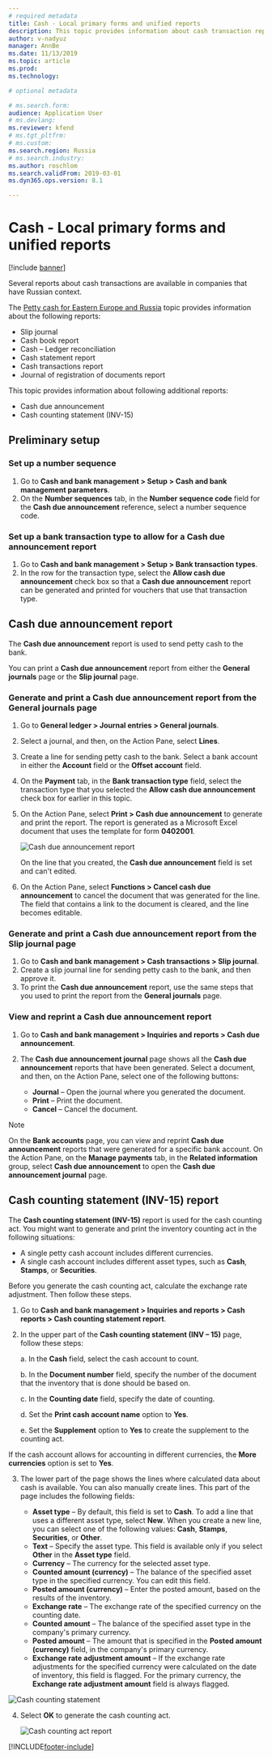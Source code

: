 ```yaml
---
# required metadata
title: Cash - Local primary forms and unified reports
description: This topic provides information about cash transaction reports that are available for companies with Russian context.
author: v-nadyuz
manager: AnnBe
ms.date: 11/13/2019
ms.topic: article
ms.prod: 
ms.technology: 

# optional metadata

# ms.search.form:  
audience: Application User
# ms.devlang: 
ms.reviewer: kfend
# ms.tgt_pltfrm: 
# ms.custom: 
ms.search.region: Russia
# ms.search.industry: 
ms.author: roschlom
ms.search.validFrom: 2019-03-01
ms.dyn365.ops.version: 8.1

---
```


# Cash - Local primary forms and unified reports
[!include [banner](../includes/banner.md)]


Several reports about cash transactions are available in companies that have Russian context.

The [Petty cash for Eastern Europe and Russia](emea-petty-cash.md) topic provides information about the following reports:

- Slip journal
- Cash book report
- Cash – Ledger reconciliation
- Cash statement report
- Cash transactions report
- Journal of registration of documents report

This topic provides information about following additional reports:

- Cash due announcement
- Cash counting statement (INV-15)

## Preliminary setup

### Set up a number sequence

1. Go to **Cash and bank management \> Setup \> Cash and bank management parameters**.
2. On the **Number sequences** tab, in the **Number sequence code** field for the **Cash due announcement** reference, select a number sequence code.

### Set up a bank transaction type to allow for a Cash due announcement report

1. Go to **Cash and bank management \> Setup \> Bank transaction types**.
2. In the row for the transaction type, select the **Allow cash due announcement** check box so that a **Cash due announcement** report can be generated and printed for vouchers that use that transaction type.

## Cash due announcement report

The **Cash due announcement** report is used to send petty cash to the bank.

You can print a **Cash due announcement** report from either the **General journals** page or the **Slip journal** page.

### Generate and print a Cash due announcement report from the General journals page

1. Go to **General ledger \> Journal entries \> General journals**.
2. Select a journal, and then, on the Action Pane, select **Lines**.
3. Create a line for sending petty cash to the bank. Select a bank account in either the **Account** field or the **Offset account** field.
4. On the **Payment** tab, in the **Bank transaction type** field, select the transaction type that you selected the **Allow cash due announcement** check box for earlier in this topic.
5. On the Action Pane, select **Print \> Cash due announcement** to generate and print the report. The report is generated as a Microsoft Excel document that uses the template for form **0402001**.

    ![Cash due announcement report](media/cash-primary-01.png)
    
    On the line that you created, the **Cash due announcement** field is set and can't edited.

6. On the Action Pane, select **Functions \> Cancel cash due announcement** to cancel the document that was generated for the line. The field that contains a link to the document is cleared, and the line becomes editable.

### Generate and print a Cash due announcement report from the Slip journal page

1. Go to **Cash and bank management \> Cash transactions \> Slip journal**.
2. Create a slip journal line for sending petty cash to the bank, and then approve it.
3. To print the **Cash due announcement** report, use the same steps that you used to print the report from the **General journals** page.

### View and reprint a Cash due announcement report

1.  Go to **Cash and bank management \> Inquiries and reports \> Cash due announcement**.
2.  The **Cash due announcement journal** page shows all the **Cash due announcement** reports that have been generated. Select a document, and then, on the Action Pane, select one of the following buttons:

    - **Journal** – Open the journal where you generated the document.
    - **Print** – Print the document.
    - **Cancel** – Cancel the document.


> [!NOTE]  
> On the **Bank accounts** page, you can view and reprint **Cash due announcement** reports that were generated for a specific bank account. On the Action Pane, on the **Manage payments** tab, in the **Related information** group, select **Cash due announcement** to open the **Cash due announcement journal** page.

## Cash counting statement (INV-15) report

The **Cash counting statement (INV-15)** report is used for the cash counting act. You might want to generate and print the inventory counting act in the following situations:

-  A single petty cash account includes different currencies.
-  A single cash account includes different asset types, such as **Cash**, **Stamps**, or **Securities**.

Before you generate the cash counting act, calculate the exchange rate adjustment. Then follow these steps.

1. Go to **Cash and bank management \> Inquiries and reports \> Cash reports \> Cash counting statement report**.
2. In the upper part of the **Cash counting statement (INV – 15)** page, follow these steps:
    
      a. In the **Cash** field, select the cash account to count.  
     
      b. In the **Document number** field, specify the number of the document that the inventory that is done should be based on.
      
      c. In the **Counting date** field, specify the date of counting.
      
      d. Set the **Print cash account name** option to **Yes**.
      
      e. Set the **Supplement** option to **Yes** to create the supplement to the counting act.
            
If the cash account allows for accounting in different currencies, the **More currencies** option is set to **Yes**.

3. The lower part of the page shows the lines where calculated data about cash is available. You can also manually create lines. This part of the page includes the following fields:

    - **Asset type** – By default, this field is set to **Cash**. To add a line that uses a different asset type, select **New**. When you create a new line, you can select one of the following values: **Cash**, **Stamps**, **Securities**, or **Other**.
    - **Text** – Specify the asset type. This field is available only if you select **Other** in the **Asset type** field.
    - **Currency** – The currency for the selected asset type.
    - **Counted amount (currency)** – The balance of the specified asset type in the specified currency. You can edit this field.
    - **Posted amount (currency)** – Enter the posted amount, based on the results of the inventory.
    - **Exchange rate** – The exchange rate of the specified currency on the counting date.
    - **Counted amount** – The balance of the specified asset type in the company's primary currency.
    - **Posted amount** – The amount that is specified in the **Posted amount (currency)** field, in the company's primary currency.
    - **Exchange rate adjustment amount** – If the exchange rate adjustments for the specified currency were calculated on the date of inventory, this field is flagged. For the primary currency, the **Exchange rate adjustment amount** field is always flagged.

![Cash counting statement](media/cash-primary-02.png)

4. Select **OK** to generate the cash counting act.

    ![Cash counting act report](media/cash-primary-03.png)


[!INCLUDE[footer-include](../../includes/footer-banner.md)]